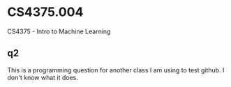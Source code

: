 # CS4375.004
 CS4375 - Intro to Machine Learning

## q2
 This is a programming question for another class I am using to test github. I don't know what it does.